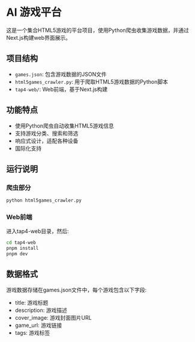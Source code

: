 # AI 游戏平台

这是一个集合HTML5游戏的平台项目，使用Python爬虫收集游戏数据，并通过Next.js构建web界面展示。

## 项目结构

- `games.json`: 包含游戏数据的JSON文件
- `html5games_crawler.py`: 用于爬取HTML5游戏数据的Python脚本
- `tap4-web/`: Web前端，基于Next.js构建

## 功能特点

- 使用Python爬虫自动收集HTML5游戏信息
- 支持游戏分类、搜索和筛选
- 响应式设计，适配各种设备
- 国际化支持

## 运行说明

### 爬虫部分

```bash
python html5games_crawler.py
```

### Web前端

进入tap4-web目录，然后:

```bash
cd tap4-web
pnpm install
pnpm dev
```

## 数据格式

游戏数据存储在games.json文件中，每个游戏包含以下字段:

- title: 游戏标题
- description: 游戏描述
- cover_image: 游戏封面图片URL
- game_url: 游戏链接
- tags: 游戏标签 